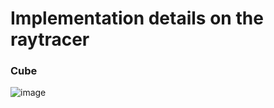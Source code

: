 # Implementation details on the raytracer



### Cube

![image](https://github.com/havocado/obj-raytracer/assets/47484587/2421b359-1cdd-4ec4-9022-957c8e2746dc)
